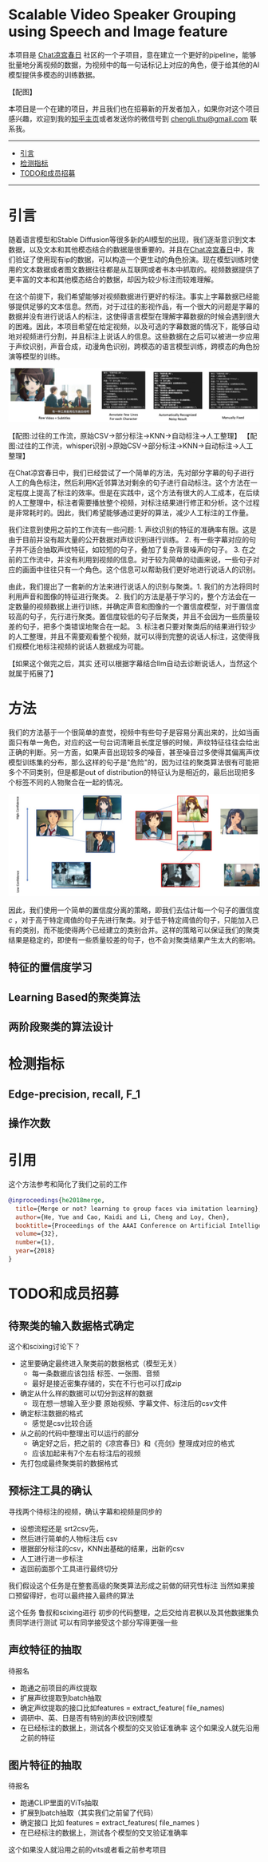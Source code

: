 # Scalable Video Speaker Grouping using Speech and Image feature 

本项目是 [Chat凉宫春日](https://github.com/LC1332/Chat-Haruhi-Suzumiya) 社区的一个子项目，意在建立一个更好的pipeline，能够批量地分离视频的数据，为视频中的每一句话标记上对应的角色，便于给其他的AI模型提供多模态的训练数据。

【配图】

本项目是一个在建的项目，并且我们也在招募新的开发者加入，如果你对这个项目感兴趣，欢迎到我的[知乎主页](https://www.zhihu.com/people/cheng-li-47)或者发送你的微信号到 chengli.thu@gmail.com 联系我。

---

- [引言](#引言)
- [检测指标](#检测指标)
- [TODO和成员招募](#TODO和成员招募)

---

# 引言

随着语言模型和Stable Diffusion等很多新的AI模型的出现，我们逐渐意识到文本数据，以及文本和其他模态结合的数据是很重要的。并且在[Chat凉宫春日](https://github.com/LC1332/Chat-Haruhi-Suzumiya)中，我们验证了使用现有ip的数据，可以构造一个更生动的角色扮演。现在模型训练时使用的文本数据或者图文数据往往都是从互联网或者书本中抓取的。视频数据提供了更丰富的文本和其他模态结合的数据，却因为较少标注而较难理解。

在这个前提下，我们希望能够对视频数据进行更好的标注。事实上字幕数据已经能够提供足够的文本信息。然而，对于过往的影视作品，有一个很大的问题是字幕的数据并没有进行说话人的标注，这使得语言模型在理解字幕数据的时候会遇到很大的困难。因此，本项目希望在给定视频，以及可选的字幕数据的情况下，能够自动地对视频进行分割，并且标注上说话人的信息。这些数据在之后可以被进一步应用于声纹识别，声音合成，动漫角色识别，跨模态的语言模型训练，跨模态的角色扮演等模型的训练。

<p align="center">
    <img src="figures/previousPipeline.jpg">
</p>

【配图:过往的工作流，原始CSV->部分标注->KNN->自动标注->人工整理】
【配图:过往的工作流，whisper识别->原始CSV->部分标注->KNN->自动标注->人工整理】

在Chat凉宫春日中，我们已经尝试了一个简单的方法，先对部分字幕的句子进行人工的角色标注，然后利用K近邻算法对剩余的句子进行自动标注。这个方法在一定程度上提高了标注的效率。但是在实践中，这个方法有很大的人工成本，在后续的人工整理中，标注者需要播放整个视频，对标注结果进行修正和分析。这个过程是非常耗时的。因此，我们希望能够通过更好的算法，减少人工标注的工作量。

我们注意到使用之前的工作流有一些问题: 1. 声纹识别的特征的准确率有限。这是由于目前并没有超大量的公开数据对声纹识别进行训练。 2. 有一些字幕对应的句子并不适合抽取声纹特征，如较短的句子，叠加了复杂背景噪声的句子。 3. 在之前的工作流中，并没有利用到视频的信息。对于较为简单的动画来说，一些句子对应的画面中往往只有一个角色。这个信息可以帮助我们更好地进行说话人的识别。

由此，我们提出了一套新的方法来进行说话人的识别与聚类。1. 我们的方法将同时利用声音和图像的特征进行聚类。 2. 我们的方法是基于学习的，整个方法会在一定数量的视频数据上进行训练，并确定声音和图像的一个置信度模型，对于置信度较高的句子，先行进行聚类。置信度较低的句子后聚类，并且不会因为一些质量较差的句子，把多个类错误地聚合在一起。 3. 标注者只要对聚类后的结果进行较少的人工整理，并且不需要观看整个视频，就可以得到完整的说话人标注，这使得我们规模化地标注视频的说话人数据成为可能。

【如果这个做完之后，其实 还可以根据字幕结合llm自动去诊断说话人，当然这个就属于拓展了】

# 方法

我们的方法基于一个很简单的直觉，视频中有些句子是容易分离出来的，比如当画面只有单一角色，对应的这一句台词清晰且长度足够的时候，声纹特征往往会给出正确的判断。另一方面，如果声音出现较多的噪音，甚至噪音过多使得其偏离声纹模型训练集的分布，那么这样的句子是"危险"的，因为过往的聚类算法很有可能把多个不同类别，但是都是out of distribution的特征认为是相近的，最后出现把多个标签不同的人物聚合在一起的情况。

<p align="center">
    <img src="figures/basicIdea.jpg">
</p>

因此，我们使用一个简单的置信度分离的策略，即我们去估计每一个句子的置信度 $c$ ，对于高于特定阈值的句子先进行聚类。对于低于特定阈值的句子，只能加入已有的类别，而不能使得两个已经建立的类别合并。这样的策略可以保证我们的聚类结果是稳定的，即使有一些质量较差的句子，也不会对聚类结果产生太大的影响。

## 特征的置信度学习

## Learning Based的聚类算法

## 两阶段聚类的算法设计

# 检测指标

## Edge-precision, recall, F_1

## 操作次数

# 引用

这个方法参考和简化了我们之前的工作

```bibtex
@inproceedings{he2018merge,
  title={Merge or not? learning to group faces via imitation learning},
  author={He, Yue and Cao, Kaidi and Li, Cheng and Loy, Chen},
  booktitle={Proceedings of the AAAI Conference on Artificial Intelligence},
  volume={32},
  number={1},
  year={2018}
}
```


# TODO和成员招募


## 待聚类的输入数据格式确定
这个和scixing讨论下？
- 这里要确定最终进入聚类前的数据格式（模型无关）
  - 每一条数据应该包括  标签、一张图、音频
  - 最好是接近密集存储的，实在不行也可以打成zip
- 确定从什么样的数据可以切分到这样的数据
  - 现在想一想输入至少要 原始视频、字幕文件、标注后的csv文件
- 确定标注数据的格式
  - 感觉是csv比较合适
- 从之前的代码中整理出可以运行的部分
  - 确定好之后，把之前的《凉宫春日》和《亮剑》整理成对应的格式
  - 应该加起来有7个左右标注后的视频
- 先打包成最终聚类前的数据格式

## 预标注工具的确认
寻找两个待标注的视频，确认字幕和视频是同步的
- 设想流程还是 srt2csv先，
- 然后进行简单的人物标注后 csv
- 根据部分标注的csv，KNN出基础的结果，出新的csv
- 人工进行进一步标注
- 返回前面那个工具进行最终切分

我们假设这个任务是在整套高级的聚类算法形成之前做的研究性标注
当然如果接口预留得好，也可以最终接入最终的算法

这个任务 鲁叔和scixing进行 初步的代码整理，之后交给肖君枫以及其他数据集负责同学进行测试
可以有同学接受这个部分写得更强一些

## 声纹特征的抽取
待报名
- 跑通之前项目的声纹提取
- 扩展声纹提取到batch抽取
- 确定声纹提取的接口比如features =  extract_feature( file_names)
- 调研中、英、日是否有特别的声纹识别模型
- 在已经标注的数据上，测试各个模型的交叉验证准确率
这个如果没人就先沿用之前的特征

## 图片特征的抽取
待报名
- 跑通CLIP里面的ViTs抽取
- 扩展到batch抽取（其实我们之前留了代码）
- 确定接口 比如 features = extract_features( file_names )
- 在已经标注的数据上，测试各个模型的交叉验证准确率

这个如果没人就沿用之前的vits或者看之前参考项目
